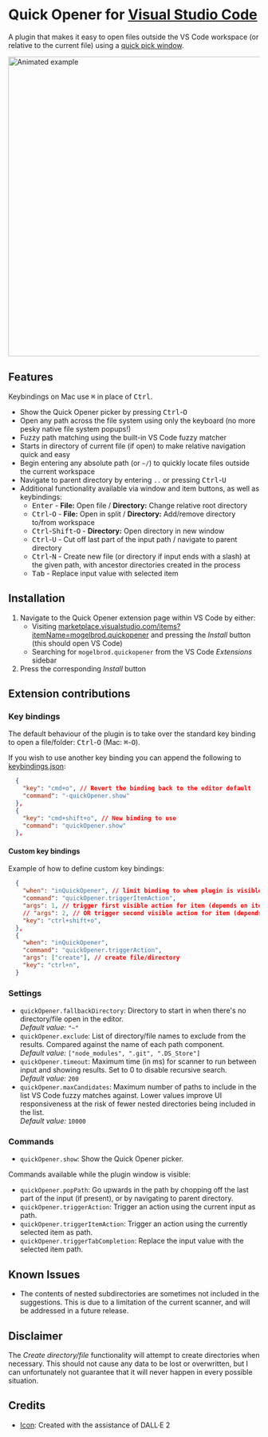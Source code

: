 # Quick Opener for [Visual Studio Code](https://code.visualstudio.com/)

<!--<img width="40" src="https://raw.githubusercontent.com/mogelbrod/quick-opener/main/icon.png" alt="" align="left">-->

A plugin that makes it easy to open files outside the VS Code workspace
(or relative to the current file) using a
[quick pick window](https://code.visualstudio.com/api/ux-guidelines/quick-picks).

<img width="600" src="https://user-images.githubusercontent.com/150084/196005417-91f2bc86-2b7c-48fb-99ae-fef88514fd29.gif" alt="Animated example"><br>

## Features

Keybindings on Mac use <kbd>⌘</kbd> in place of <kbd>Ctrl</kbd>.

- Show the Quick Opener picker by pressing <kbd>Ctrl</kbd>-<kbd>O</kbd>
- Open any path across the file system using only the keyboard (no more pesky native file system popups!)
- Fuzzy path matching using the built-in VS Code fuzzy matcher
- Starts in directory of current file (if open) to make relative navigation quick and easy
- Begin entering any absolute path (or `~/`) to quickly locate files outside the current workspace
- Navigate to parent directory by entering `..` or pressing <kbd>Ctrl</kbd>-<kbd>U</kbd>
- Additional functionality available via window and item buttons, as well as keybindings:
  - <kbd>Enter</kbd> - **File:** Open file / **Directory:** Change relative root directory
  - <kbd>Ctrl</kbd>-<kbd>O</kbd> - **File:** Open in split / **Directory:** Add/remove directory to/from workspace
  - <kbd>Ctrl</kbd>-<kbd>Shift</kbd>-<kbd>O</kbd> - **Directory:** Open directory in new window
  - <kbd>Ctrl</kbd>-<kbd>U</kbd> - Cut off last part of the input path / navigate to parent directory
  - <kbd>Ctrl</kbd>-<kbd>N</kbd> - Create new file (or directory if input ends with a slash) at the given path,
    with ancestor directories created in the process
  - <kbd>Tab</kbd> - Replace input value with selected item

## Installation

1. Navigate to the Quick Opener extension page within VS Code by either:
   * Visiting [marketplace.visualstudio.com/items?itemName=mogelbrod.quickopener](https://marketplace.visualstudio.com/items?itemName=mogelbrod.quickopener)
     and pressing the _Install_ button (this should open VS Code)
   * Searching for `mogelbrod.quickopener` from the VS Code _Extensions_ sidebar
2. Press the corresponding _Install_ button

## Extension contributions

### Key bindings

The default behaviour of the plugin is to take over the standard key binding to open a file/folder:
<kbd>Ctrl</kbd>-<kbd>O</kbd> (Mac: <kbd>⌘</kbd>-<kbd>O</kbd>).

If you wish to use another key binding you can append the following to
[keybindings.json](https://code.visualstudio.com/docs/getstarted/keybindings#_advanced-customization):

```json
  {
    "key": "cmd+o", // Revert the binding back to the editor default
    "command": "-quickOpener.show"
  },
  {
    "key": "cmd+shift+o", // New binding to use
    "command": "quickOpener.show"
  },
```

#### Custom key bindings

Example of how to define custom key bindings:

```json
  {
    "when": "inQuickOpener", // limit binding to when plugin is visible
    "command": "quickOpener.triggerItemAction",
    "args": 1, // trigger first visible action for item (depends on item type)
    // "args": 2, // OR trigger second visible action for item (depends on item type)
    "key": "ctrl+shift+o",
  },
  {
    "when": "inQuickOpener",
    "command": "quickOpener.triggerAction",
    "args": ["create"], // create file/directory
    "key": "ctrl+n",
  }
```

### Settings

- `quickOpener.fallbackDirectory`: Directory to start in when there's no directory/file open in the editor.<br>
  _Default value:_ `"~"`
- `quickOpener.exclude`: List of directory/file names to exclude from the results.
  Compared against the name of each path component.<br>
  _Default value:_ `["node_modules", ".git", ".DS_Store"]`
- `quickOpener.timeout`: Maximum time (in ms) for scanner to run between input and showing results.
  Set to 0 to disable recursive search.<br>
  _Default value:_ `200`
- `quickOpener.maxCandidates`: Maximum number of paths to include in the list VS Code fuzzy matches against.
  Lower values improve UI responsiveness at the risk of fewer nested directories being included in the list.<br>
  _Default value:_ `10000`

### Commands

- `quickOpener.show`: Show the Quick Opener picker.

Commands available while the plugin window is visible:

- `quickOpener.popPath`: Go upwards in the path by chopping off the last part of the input (if present), or by navigating to parent directory.
- `quickOpener.triggerAction`: Trigger an action using the current input as path.
- `quickOpener.triggerItemAction`: Trigger an action using the currently selected item as path.
- `quickOpener.triggerTabCompletion`: Replace the input value with the selected item path.

## Known Issues

- The contents of nested subdirectories are sometimes not included in the
  suggestions. This is due to a limitation of the current scanner, and will be
  addressed in a future release.

## Disclaimer

The _Create directory/file_ functionality will attempt to create directories when necessary. This should not cause any data to be lost or overwritten, but I can unfortunately not guarantee that it will never happen in every possible situation.

## Credits

- [Icon](https://github.com/mogelbrod/quick-opener/blob/main/icon.png): Created with the assistance of DALL·E 2
